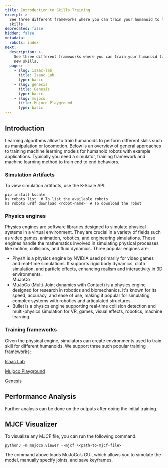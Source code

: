```yaml
---
title: Introduction to Skills Training
excerpt: >-
  See three different frameworks where you can train your humanoid to learn new
  skills.
deprecated: false
hidden: false
metadata:
  robots: index
next:
  description: >-
    See three different frameworks where you can train your humanoid to learn
    new skills.
  pages:
    - slug: isaac-lab
      title: Isaac Lab
      type: basic
    - slug: genesis
      title: Genesis
      type: basic
    - slug: mujoco
      title: Mujoco Playground
      type: basic
---
```

## Introduction

Learning algorithms allow to train humanoids to perform different skills such as manipulation or locomotion. Below is an overview of general approaches to training machine learning models for humanoid robots with example applications. Typically you need a simulator, training framework and machine learning method to train end to end behaviors.

### Simulation Artifacts

To view simulation artifacts, use the K-Scale API:

```text
pip install kscale
ks robots list  # To list the available robots
ks robots urdf download <robot-name>  # To download the robot
```

### Physics engines

Physics engines are software libraries designed to simulate physical systems in a virtual environment. They are crucial in a variety of fields such as video games, animation, robotics, and engineering simulations. These engines handle the mathematics involved in simulating physical processes like motion, collisions, and fluid dynamics. Three popular engines are:

* PhysX is a physics engine by NVIDIA used primarily for video games and real-time simulations. It supports rigid body dynamics, cloth simulation, and particle effects, enhancing realism and interactivity in 3D environments.\
  MuJoCo
* MuJoCo (Multi-Joint dynamics with Contact) is a physics engine designed for research in robotics and biomechanics. It's known for its speed, accuracy, and ease of use, making it popular for simulating complex systems with robotics and articulated structures.
* Bullet  is a physics engine supporting real-time collision detection and multi-physics simulation for VR, games, visual effects, robotics, machine learning.

### Training frameworks

Given the physical engine, simulators can create environments used to train skill for different humanoids.  We support three such popular training frameworks:

[Isaac Lab](https://kscale.readme.io/update/docs/isaac-lab)

[Mujoco Playground](doc:mujoco)

[Genesis](doc:genesis)

## Performance Analysis

Further analysis can be done on the outputs after doing the initial training.

## MJCF Visualizer

To visualize any MJCF file, you can run the following command:

```
python3 -m mujoco.viewer --mjcf \<path-to-mjcf-file>
```

The command above loads MuJoCo’s GUI, which allows you to simulate the model, manually specify joints, and save keyframes.